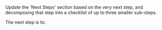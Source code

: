 Update the 'Next Steps' section based on the very next step, and decomposing that step into a checklist of up to three smaller sub-steps.

The next step is to: 
